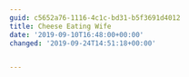 ```yaml
---
guid: c5652a76-1116-4c1c-bd31-b5f3691d4012
title: Cheese Eating Wife
date: '2019-09-10T16:48:00+00:00'
changed: '2019-09-24T14:51:18+00:00'


---
```


